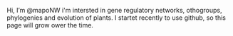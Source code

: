 Hi, I’m @mapoNW
i'm intersted in gene regulatory networks, othogroups, phylogenies and evolution of plants.
I startet recently to use github, so this page will grow ower the time.
